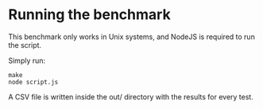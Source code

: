 # Running the benchmark

This benchmark only works in Unix systems, and NodeJS is required to run the script.

Simply run:

```
make
node script.js
```

A CSV file is written inside the out/ directory with the results for every test.
